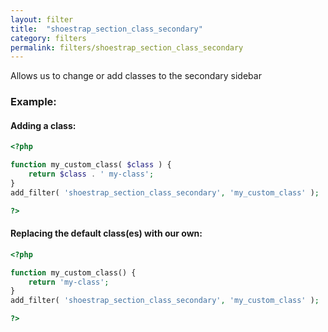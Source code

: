```yaml
---
layout: filter
title:  "shoestrap_section_class_secondary"
category: filters
permalink: filters/shoestrap_section_class_secondary
---
```


Allows us to change or add classes to the secondary sidebar

### Example:

#### Adding a class:

```php
<?php

function my_custom_class( $class ) {
	return $class . ' my-class';
}
add_filter( 'shoestrap_section_class_secondary', 'my_custom_class' );

?>
```

#### Replacing the default class(es) with our own:

```php
<?php

function my_custom_class() {
	return 'my-class';
}
add_filter( 'shoestrap_section_class_secondary', 'my_custom_class' );

?>
```